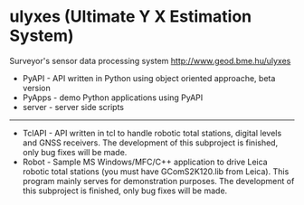 ulyxes (Ultimate Y X Estimation System)
=======================================

Surveyor's sensor data processing system
http://www.geod.bme.hu/ulyxes

* PyAPI - API written in Python using object oriented approache, beta version
* PyApps - demo Python applications using PyAPI
* server - server side scripts

---

* TclAPI - API written in tcl to handle robotic total stations, digital levels and GNSS receivers. The development of this subproject is finished, only bug fixes will be made.
* Robot - Sample MS Windows/MFC/C++ application to drive Leica robotic total stations (you must have GComS2K120.lib from Leica). This program mainly serves for demonstration purposes. The development of this subproject is finished, only bug fixes will be made.
